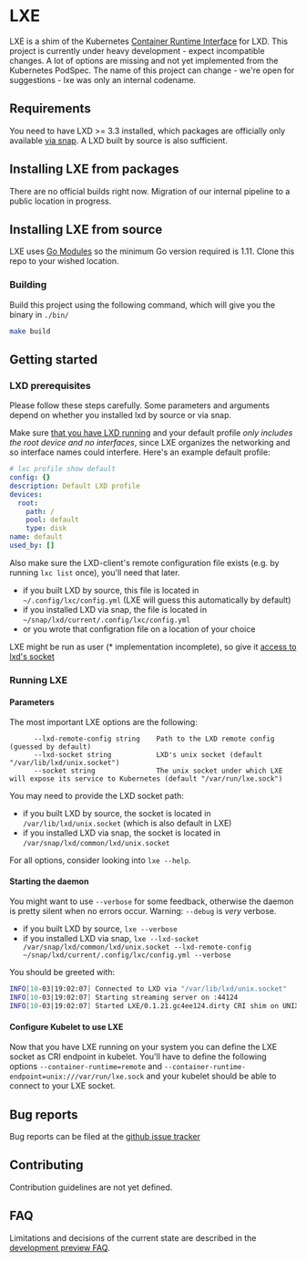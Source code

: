 # LXE

LXE is a shim of the Kubernetes [Container Runtime Interface](https://github.com/kubernetes/community/blob/master/contributors/devel/container-runtime-interface.md) for LXD.
This project is currently under heavy development - expect incompatible changes. A lot of options are missing and not yet implemented from the Kubernetes PodSpec. The name of this project can change - we're open for suggestions - lxe was only an internal codename.

## Requirements

You need to have LXD >= 3.3 installed, which packages are officially only available [via snap](https://linuxcontainers.org/lxd/getting-started-cli/#snap-package-archlinux-debian-fedora-opensuse-and-ubuntu). A LXD built by source is also sufficient.

## Installing LXE from packages

There are no official builds right now. Migration of our internal pipeline to a public location in progress.

## Installing LXE from source

LXE uses [Go Modules](https://github.com/golang/go/wiki/Modules) so the minimum Go version required is 1.11. Clone this repo to your wished location.

### Building

Build this project using the following command, which will give you the binary in `./bin/`

```bash
make build
```

## Getting started

### LXD prerequisites

Please follow these steps carefully. Some parameters and arguments depend on whether you installed lxd by source or via snap.

Make sure [that you have LXD running](https://github.com/lxc/lxd#machine-setup) and your default profile *only includes the root device and no interfaces*, since LXE organizes the networking and so interface names could interfere. Here's an example default profile:

```yaml
# lxc profile show default
config: {}
description: Default LXD profile
devices:
  root:
    path: /
    pool: default
    type: disk
name: default
used_by: []
```

Also make sure the LXD-client's remote configuration file exists (e.g. by running `lxc list` once), you'll need that later.

- if you built LXD by source, this file is located in `~/.config/lxc/config.yml` (LXE will guess this automatically by default)
- if you installed LXD via snap, the file is located in `~/snap/lxd/current/.config/lxc/config.yml`
- or you wrote that configration file on a location of your choice

LXE might be run as user (* implementation incomplete), so give it [access to lxd's socket](https://linuxcontainers.org/lxd/getting-started-cli/#access-control)

### Running LXE

#### Parameters

The most important LXE options are the following:

```
      --lxd-remote-config string    Path to the LXD remote config (guessed by default)
      --lxd-socket string           LXD's unix socket (default "/var/lib/lxd/unix.socket")
      --socket string               The unix socket under which LXE will expose its service to Kubernetes (default "/var/run/lxe.sock")
```

You may need to provide the LXD socket path:

- if you built LXD by source, the socket is located in `/var/lib/lxd/unix.socket` (which is also default in LXE)
- if you installed LXD via snap, the socket is located in `/var/snap/lxd/common/lxd/unix.socket`

For all options, consider looking into `lxe --help`.

#### Starting the daemon

You might want to use `--verbose` for some feedback, otherwise the daemon is pretty silent when no errors occur. Warning: `--debug` is *very* verbose.

- if you built LXD by source, `lxe --verbose`
- if you installed LXD via snap, `lxe --lxd-socket /var/snap/lxd/common/lxd/unix.socket --lxd-remote-config ~/snap/lxd/current/.config/lxc/config.yml --verbose`

You should be greeted with:

```bash
INFO[10-03|19:02:07] Connected to LXD via "/var/lib/lxd/unix.socket" 
INFO[10-03|19:02:07] Starting streaming server on :44124 
INFO[10-03|19:02:07] Started LXE/0.1.21.gc4ee124.dirty CRI shim on UNIX socket "/var/run/lxe.sock" 
```

#### Configure Kubelet to use LXE

Now that you have LXE running on your system you can define the LXE socket as CRI endpoint in kubelet. You'll have to define the following options `--container-runtime=remote` and `--container-runtime-endpoint=unix:///var/run/lxe.sock` and your kubelet should be able to connect to your LXE socket.

## Bug reports

Bug reports can be filed at the [github issue tracker](https://github.com/automaticserver/lxe/issues/new)

## Contributing

Contribution guidelines are not yet defined.

## FAQ

Limitations and decisions of the current state are described in the [development preview FAQ](/doc/development-preview-faq.md).
